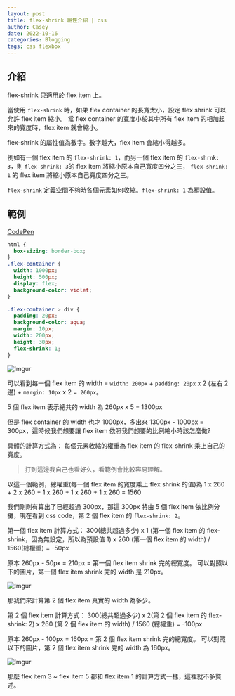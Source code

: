 ```yaml
---
layout: post
title: flex-shrink 屬性介紹 | css
author: Casey
date: 2022-10-16
categories: Blogging
tags: css flexbox
---
```


## 介紹

flex-shrink 只適用於 flex item 上。

當使用 `flex-shrink` 時，如果 flex container 的長寬太小，設定 flex shrink 可以允許 flex item 縮小。
當 flex container 的寬度小於其中所有 flex item 的相加起來的寬度時，flex item 就會縮小。

flex-shrink 的屬性值為數字。數字越大，flex item 會縮小得越多。

例如有一個 flex item 的 `flex-shrink: 1`，而另一個 flex item 的 `flex-shrnk: 3`，則 `flex-shrink: 3`的 flex item 將縮小原本自己寬度四分之三， `flex-shrink: 1` 的 flex item 將縮小原本自己寬度四分之三。

`flex-shrink` 定義空間不夠時各個元素如何收縮。`flex-shrink: 1` 為預設值。

## 範例

[CodePen](https://codepen.io/iosum/pen/KKRqopm?editors=1100)

```css
html {
  box-sizing: border-box;
}
.flex-container {
  width: 1000px;
  height: 500px;
  display: flex;
  background-color: violet;
}

.flex-container > div {
  padding: 20px;
  background-color: aqua;
  margin: 10px;
  width: 200px;
  height: 30px;
  flex-shrink: 1;
}
```

![Imgur](https://i.imgur.com/xM71yI1.png)

可以看到每一個 flex item 的 width = `width: 200px` + `padding: 20px` x 2 (左右 2 邊) + `margin: 10px` x 2 =` 260px`。

5 個 flex item 表示總共的 width 為 260px x 5 = 1300px

但是 flex container 的 width 也才 1000px，多出來 1300px - 1000px = 300px，這時候我們想要讓 flex item 依照我們想要的比例縮小時該怎麼做?

具體的計算方式為：
每個元素收縮的權重為 flex item 的 flex-shrink 乘上自己的寬度。

> 打到這邊我自己也看好久，看範例會比較容易理解。

以這一個範例，總權重(每一個 flex item 的寬度乘上 flex shrink 的值)為 1 x 260 + 2 x 260 + 1 x 260 + 1 x 260 + 1 x 260 = 1560

我們剛剛有算出了已經超過 300px，那這 300px 將由 5 個 flex item 依比例分攤，現在看到 css code，第 2 個 flex item 的 `flex-shrink: 2`。

第一個 flex item 計算方式：
300(總共超過多少) x 1 (第一個 flex item 的 flex-shrink，因為無設定，所以為預設值 1) x 260 (第一個 flex item 的 width) / 1560(總權重) = -50px

原本 260px - 50px = 210px = 第一個 flex item shrink 完的總寬度。
可以對照以下的圖片，第一個 flex item shrink 完的 width 是 210px。

![Imgur](https://i.imgur.com/XZo5DiJ.png)

那我們來計算第 2 個 flex item 真實的 width 為多少。

第 2 個 flex item 計算方式：
300(總共超過多少) x 2(第 2 個 flex item 的 flex-shrink: 2) x 260 (第 2 個 flex item 的 width) / 1560 (總權重) = -100px

原本 260px - 100px = 160px = 第 2 個 flex item shrink 完的總寬度。
可以對照以下的圖片，第 2 個 flex item shrink 完的 width 為 160px。

![Imgur](https://i.imgur.com/Ms9ND66.png)

那麼 flex item 3 ~ flex item 5 都和 flex item 1 的計算方式一樣，這裡就不多贅述。
